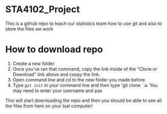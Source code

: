 # STA4102_Project
This is a github repo to teach our statistics team how to use git and also to store the files we work

# How to download repo
1. Create a new folder
2. Once you've ran that command, copy the link inside of the "Clone or Download" link above and coopy the link.
3. Open command line and cd to the new folder you made before
4. Type `git init` in your command line and then type 'git clone <link you copied from here>`
  a. You may need to enter your username and pas
  
This will start downloading the repo and then you should be able to see all the files from here on your loal computer!
